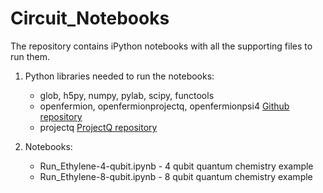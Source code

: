# Circuit_Notebooks

The repository contains iPython notebooks with all the supporting files to run them.

1. Python libraries needed to run the notebooks:
   * glob, h5py, numpy, pylab, scipy, functools
   * openfermion, openfermionprojectq, openfermionpsi4 [Github repository](https://github.com/quantumlib/OpenFermion)
   * projectq [ProjectQ repository](https://projectq.ch)

2. Notebooks:
   * Run_Ethylene-4-qubit.ipynb - 4 qubit quantum chemistry example
   * Run_Ethylene-8-qubit.ipynb - 8 qubit quantum chemistry example

